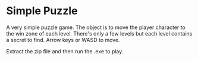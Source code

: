 # Simple Puzzle

A very simple puzzle game. The object is to move the player character to the win zone of each level. There's only a few levels but each level contains a secret to find. Arrow keys or WASD to move.

Extract the zip file and then run the .exe to play.
